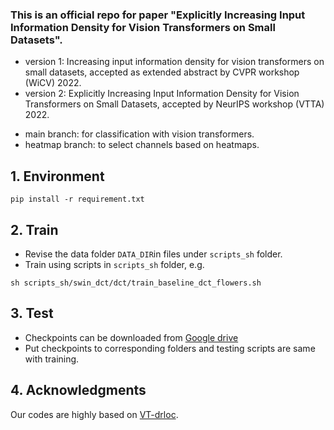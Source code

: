 ### This is an official repo for paper "Explicitly Increasing Input Information Density for Vision Transformers on Small Datasets".
 - version 1: Increasing input information density for vision transformers on small datasets, accepted as extended abstract by CVPR workshop (WiCV) 2022.
 - version 2: Explicitly Increasing Input Information Density for Vision Transformers on Small Datasets, accepted by NeurIPS workshop (VTTA) 2022.

* main branch: for classification with vision transformers.
* heatmap branch: to select channels based on heatmaps.

## 1. Environment
```
pip install -r requirement.txt
```

## 2. Train
* Revise the data folder ```DATA_DIR```in files under ```scripts_sh``` folder.
* Train using scripts in ```scripts_sh``` folder, e.g.
```
sh scripts_sh/swin_dct/dct/train_baseline_dct_flowers.sh
```

## 3. Test
* Checkpoints can be downloaded from [Google drive](https://drive.google.com/file/d/1Vzg3HQoQIrRAfFHm5DAPCk6LgZMHihMW/view?usp=sharing)
* Put checkpoints to corresponding folders and testing scripts are same with training.

## 4. Acknowledgments
Our codes are highly based on [VT-drloc](https://github.com/yhlleo/VTs-Drloc.git). 
